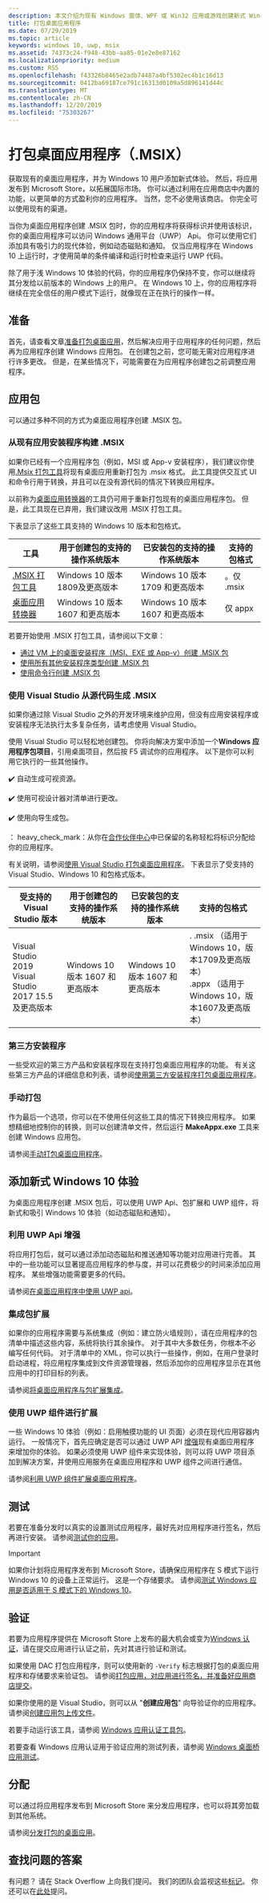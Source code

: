```yaml
---
description: 本文介绍为现有 Windows 窗体、WPF 或 Win32 应用或游戏创建新式 Windows 10 应用包的端到端过程。
title: 打包桌面应用程序
ms.date: 07/29/2019
ms.topic: article
keywords: windows 10, uwp, msix
ms.assetid: 74373c24-f948-43bb-aa85-01e2e8e87162
ms.localizationpriority: medium
ms.custom: RS5
ms.openlocfilehash: f43326b8465e2adb74487a4bf5302ec4b1c16d13
ms.sourcegitcommit: 0412ba69187ce791c16313d0109a5d896141d44c
ms.translationtype: MT
ms.contentlocale: zh-CN
ms.lasthandoff: 12/20/2019
ms.locfileid: "75303267"
---
```

# <a name="package-desktop-applications-msix"></a>打包桌面应用程序（.MSIX）

获取现有的桌面应用程序，并为 Windows 10 用户添加新式体验。 然后，将应用发布到 Microsoft Store，以拓展国际市场。 你可以通过利用在应用商店中内置的功能，以更简单的方式盈利你的应用程序。 当然，您不必使用该商店。 你完全可以使用现有的渠道。

当你为桌面应用程序创建 .MSIX 包时，你的应用程序将获得标识并使用该标识，你的桌面应用程序可以访问 Windows 通用平台（UWP） Api。 你可以使用它们添加具有吸引力的现代体验，例如动态磁贴和通知。 仅当应用程序在 Windows 10 上运行时，才使用简单的条件编译和运行时检查来运行 UWP 代码。

除了用于浅 Windows 10 体验的代码，你的应用程序仍保持不变，你可以继续将其分发给以前版本的 Windows 上的用户。 在 Windows 10 上，你的应用程序将继续在完全信任的用户模式下运行，就像现在正在执行的操作一样。

## <a name="prepare"></a>准备

首先，请查看文章[准备打包桌面应用](desktop-to-uwp-prepare.md)，然后解决应用于应用程序的任何问题，然后再为应用程序创建 Windows 应用包。 在创建包之前，您可能无需对应用程序进行许多更改。 但是，在某些情况下，可能需要在为应用程序创建包之前调整应用程序。

<a id="convert" />

## <a name="package"></a>应用包

可以通过多种不同的方式为桌面应用程序创建 .MSIX 包。

### <a name="build-an-msix-from-an-existing-app-installer"></a>从现有应用安装程序构建 .MSIX

如果你已经有一个应用程序包（例如，MSI 或 App-v 安装程序），我们建议你使用[.Msix 打包工具](../mpt-overview.md)将现有桌面应用重新打包为 .msix 格式。 此工具提供交互式 UI 和命令行用于转换，并且可以在没有源代码的情况下转换应用程序。 

以前称为[桌面应用转换器](desktop-to-uwp-run-desktop-app-converter.md)的工具仍可用于重新打包现有的桌面应用程序包。 但是，此工具现在已弃用，我们建议改用 .MSIX 打包工具。

下表显示了这些工具支持的 Windows 10 版本和包格式。

|  工具  | 用于创建包的支持的操作系统版本  | 已安装包的支持的操作系统版本  |  支持的包格式  |
|-----------------------------|-----------------------------------------------|-----------------------------------------------|-----------------------------|
|  [.MSIX 打包工具](../mpt-overview.md)        |  Windows 10 版本1809及更高版本           | Windows 10 版本 1709 和更高版本            |  。仅 .msix                 |
|  [桌面应用转换器](desktop-to-uwp-run-desktop-app-converter.md)        |  Windows 10 版本 1607 和更高版本           | Windows 10 版本 1607 和更高版本            |  仅 appx    |

若要开始使用 .MSIX 打包工具，请参阅以下文章：

* [通过 VM 上的桌面安装程序（MSI、EXE 或 App-v）创建 .MSIX 包](../packaging-tool/create-app-package-msi-vm.md)
* [使用所有其他安装程序类型创建 .MSIX 包](../packaging-tool/create-other-installer.md)
* [使用命令行创建 .MSIX 包](../packaging-tool/package-conversion-cli.md)

### <a name="build-an-msix-from-source-code-using-visual-studio"></a>使用 Visual Studio 从源代码生成 .MSIX

如果你通过除 Visual Studio 之外的开发环境来维护应用，但没有应用安装程序或安装程序无法执行太多复杂任务，请考虑使用 Visual Studio。

使用 Visual Studio 可以轻松地创建包。 你将向解决方案中添加一个**Windows 应用程序包项目**，引用桌面项目，然后按 F5 调试你的应用程序。 以下是你可以利用它执行的一些其他操作。

:heavy_check_mark: 自动生成可视资源。

:heavy_check_mark: 使用可视设计器对清单进行更改。

:heavy_check_mark: 使用向导生成包。

： heavy_check_mark：从你在[合作伙伴中心](https://partner.microsoft.com/dashboard)中已保留的名称轻松将标识分配给你的应用程序。

有关说明，请参阅[使用 Visual Studio 打包桌面应用程序](desktop-to-uwp-packaging-dot-net.md)。 下表显示了受支持的 Visual Studio、Windows 10 和包格式版本。

|  受支持的 Visual Studio 版本 | 用于创建包的支持的操作系统版本  | 已安装包的支持的操作系统版本  |  支持的包格式  |
|-----------------------------|-----------------------------------------------|-----------------------------------------------|-----------------------------|
|  Visual Studio 2019<br/>Visual Studio 2017 15.5 及更高版本       |  Windows 10 版本 1607 和更高版本           |  Windows 10 版本 1607 和更高版本            |  . .msix （适用于 Windows 10，版本1709及更高版本）<br/>.appx （适用于 Windows 10，版本1607及更高版本）                 |

### <a name="third-party-installers"></a>第三方安装程序

一些受欢迎的第三方产品和安装程序现在支持打包桌面应用程序的功能。 有关这些第三方产品的详细信息和列表，请参阅[使用第三方安装程序打包桌面应用程序](desktop-to-uwp-third-party-installer.md)。

### <a name="manual-packaging"></a>手动打包

作为最后一个选项，你可以在不使用任何这些工具的情况下转换应用程序。 如果想精细地控制你的转换，则可以创建清单文件，然后运行 **MakeAppx.exe** 工具来创建 Windows 应用包。

请参阅[手动打包桌面应用程序](desktop-to-uwp-manual-conversion.md)。

## <a name="add-modern-windows-10-experiences"></a>添加新式 Windows 10 体验

为桌面应用程序创建 .MSIX 包后，可以使用 UWP Api、包扩展和 UWP 组件，将新式和吸引 Windows 10 体验（如动态磁贴和通知）。

### <a name="enhance-with-uwp-apis"></a>利用 UWP Api 增强

将应用打包后，就可以通过添加动态磁贴和推送通知等功能对应用进行完善。 其中的一些功能可以显著提高应用程序的参与度，并可以花费极少的时间来添加应用程序。 某些增强功能需要更多的代码。

请参阅[在桌面应用程序中使用 UWP api](https://docs.microsoft.com/windows/apps/desktop/modernize/desktop-to-uwp-enhance)。

### <a name="integrate-with-package-extensions"></a>集成包扩展

如果你的应用程序需要与系统集成（例如：建立防火墙规则），请在应用程序的包清单中描述这些内容，系统将执行其余操作。 对于其中大多数任务，你根本不必编写任何代码。 对于清单中的 XML，你可以执行一些操作，例如，在用户登录时启动进程，将应用程序集成到文件资源管理器，然后添加你的应用程序显示在其他应用中的打印目标的列表。

请参阅[将桌面应用程序与包扩展集成](https://docs.microsoft.com/windows/apps/desktop/modernize/desktop-to-uwp-extensions)。

### <a name="extend-with-uwp-components"></a>使用 UWP 组件进行扩展

一些 Windows 10 体验（例如：启用触摸功能的 UI 页面）必须在现代应用容器内运行。 一般情况下，首先应确定是否可以通过 UWP API [增强](https://docs.microsoft.com/windows/apps/desktop/modernize/desktop-to-uwp-enhance)现有桌面应用程序来增加你的体验。 如果必须使用 UWP 组件来实现体验，则可以将 UWP 项目添加到解决方案，并使用应用服务在桌面应用程序和 UWP 组件之间进行通信。

请参阅[利用 UWP 组件扩展桌面应用程序](https://docs.microsoft.com/windows/apps/desktop/modernize/desktop-to-uwp-extend)。

## <a name="test"></a>测试

若要在准备分发时以真实的设置测试应用程序，最好先对应用程序进行签名，然后再进行安装。 请参阅[测试你的应用](desktop-to-uwp-debug.md#test-your-app)。

>[!IMPORTANT]
> 如果你计划将应用程序发布到 Microsoft Store，请确保应用程序在 S 模式下运行 Windows 10 的设备上正常运行。 这是一个存储要求。 请参阅[测试 Windows 应用是否适用于 S 模式下的 Windows 10](desktop-to-uwp-test-windows-s.md)。

## <a name="validate"></a>验证

若要为应用程序提供在 Microsoft Store 上发布的最大机会或变为[Windows 认证](https://go.microsoft.com/fwlink/p/?LinkID=309666)，请在提交应用进行认证之前，先对其进行验证和测试。

如果使用 DAC 打包应用程序，则可以使用新的 ``-Verify`` 标志根据打包的桌面应用程序和存储要求来验证包。 请参阅[打包应用，对应用进行签名，并准备好应用商店提交](desktop-to-uwp-run-desktop-app-converter.md#optional-parameters)。

如果你使用的是 Visual Studio，则可以从 "**创建应用包**" 向导验证你的应用程序。 请参阅[创建应用包上传文件](../package/packaging-uwp-apps.md#create-an-app-package-upload-file)。

若要手动运行该工具，请参阅 [Windows 应用认证工具包](/windows/uwp/debug-test-perf/windows-app-certification-kit)。

若要查看 Windows 应用认证用于验证应用的测试列表，请参阅 [Windows 桌面桥应用测试](/windows/uwp/debug-test-perf/windows-desktop-bridge-app-tests)。

## <a name="distribute"></a>分配

可以通过将应用程序发布到 Microsoft Store 来分发应用程序，也可以将其旁加载到其他系统。

请参阅[分发打包的桌面应用](/windows/apps/desktop/modernize/desktop-to-uwp-distribute)。

## <a name="find-answers-to-your-questions"></a>查找问题的答案

有问题？ 请在 Stack Overflow 上向我们提问。 我们的团队会监视这些[标记](https://stackoverflow.com/questions/tagged/project-centennial+or+desktop-bridge)。 你还可以在[此处](https://social.msdn.microsoft.com/Forums/home?filter=alltypes&sort=relevancedesc&searchTerm=%5BDesktop%20Converter%5D)提问。
